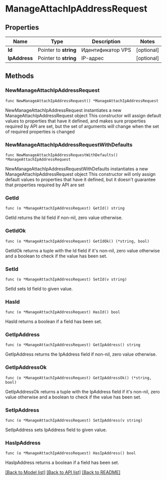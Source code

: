 # ManageAttachIpAddressRequest

## Properties

Name | Type | Description | Notes
------------ | ------------- | ------------- | -------------
**Id** | Pointer to **string** | Идентификатор VPS | [optional] 
**IpAddress** | Pointer to **string** | IP-адрес | [optional] 

## Methods

### NewManageAttachIpAddressRequest

`func NewManageAttachIpAddressRequest() *ManageAttachIpAddressRequest`

NewManageAttachIpAddressRequest instantiates a new ManageAttachIpAddressRequest object
This constructor will assign default values to properties that have it defined,
and makes sure properties required by API are set, but the set of arguments
will change when the set of required properties is changed

### NewManageAttachIpAddressRequestWithDefaults

`func NewManageAttachIpAddressRequestWithDefaults() *ManageAttachIpAddressRequest`

NewManageAttachIpAddressRequestWithDefaults instantiates a new ManageAttachIpAddressRequest object
This constructor will only assign default values to properties that have it defined,
but it doesn't guarantee that properties required by API are set

### GetId

`func (o *ManageAttachIpAddressRequest) GetId() string`

GetId returns the Id field if non-nil, zero value otherwise.

### GetIdOk

`func (o *ManageAttachIpAddressRequest) GetIdOk() (*string, bool)`

GetIdOk returns a tuple with the Id field if it's non-nil, zero value otherwise
and a boolean to check if the value has been set.

### SetId

`func (o *ManageAttachIpAddressRequest) SetId(v string)`

SetId sets Id field to given value.

### HasId

`func (o *ManageAttachIpAddressRequest) HasId() bool`

HasId returns a boolean if a field has been set.

### GetIpAddress

`func (o *ManageAttachIpAddressRequest) GetIpAddress() string`

GetIpAddress returns the IpAddress field if non-nil, zero value otherwise.

### GetIpAddressOk

`func (o *ManageAttachIpAddressRequest) GetIpAddressOk() (*string, bool)`

GetIpAddressOk returns a tuple with the IpAddress field if it's non-nil, zero value otherwise
and a boolean to check if the value has been set.

### SetIpAddress

`func (o *ManageAttachIpAddressRequest) SetIpAddress(v string)`

SetIpAddress sets IpAddress field to given value.

### HasIpAddress

`func (o *ManageAttachIpAddressRequest) HasIpAddress() bool`

HasIpAddress returns a boolean if a field has been set.


[[Back to Model list]](../README.md#documentation-for-models) [[Back to API list]](../README.md#documentation-for-api-endpoints) [[Back to README]](../README.md)


